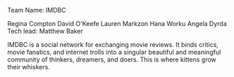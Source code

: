 Team Name: IMDBC

Regina Compton
David O'Keefe
Lauren Markzon
Hana Worku 
Angela Dyrda
Tech lead: Matthew Baker

IMDBC is a social network for exchanging movie reviews. It binds critics, movie fanatics, and internet trolls into a singular beautiful and meaningful community of thinkers, dreamers, and doers. This is where kittens grow their whiskers. 
